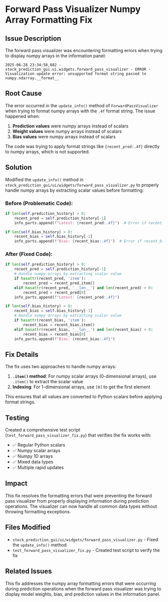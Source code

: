# Forward Pass Visualizer Numpy Array Formatting Fix

## Issue Description

The forward pass visualizer was encountering formatting errors when trying to display numpy arrays in the information panel:

```
2025-06-28 23:34:58,682 - stock_prediction_gui.ui.widgets.forward_pass_visualizer - ERROR - Visualization update error: unsupported format string passed to numpy.ndarray.__format__
```

## Root Cause

The error occurred in the `update_info()` method of `ForwardPassVisualizer` when trying to format numpy arrays with the `.4f` format string. The issue happened when:

1. **Prediction values** were numpy arrays instead of scalars
2. **Weight values** were numpy arrays instead of scalars  
3. **Bias values** were numpy arrays instead of scalars

The code was trying to apply format strings like `{recent_pred:.4f}` directly to numpy arrays, which is not supported.

## Solution

Modified the `update_info()` method in `stock_prediction_gui/ui/widgets/forward_pass_visualizer.py` to properly handle numpy arrays by extracting scalar values before formatting:

### Before (Problematic Code):
```python
if len(self.prediction_history) > 0:
    recent_pred = self.prediction_history[-1]
    info_parts.append(f"Latest: {recent_pred:.4f}")  # Error if recent_pred is numpy array

if len(self.bias_history) > 0:
    recent_bias = self.bias_history[-1]
    info_parts.append(f"Bias: {recent_bias:.4f}")  # Error if recent_bias is numpy array
```

### After (Fixed Code):
```python
if len(self.prediction_history) > 0:
    recent_pred = self.prediction_history[-1]
    # Handle numpy arrays by extracting scalar value
    if hasattr(recent_pred, 'item'):
        recent_pred = recent_pred.item()
    elif hasattr(recent_pred, '__len__') and len(recent_pred) > 0:
        recent_pred = recent_pred[0]
    info_parts.append(f"Latest: {recent_pred:.4f}")

if len(self.bias_history) > 0:
    recent_bias = self.bias_history[-1]
    # Handle numpy arrays by extracting scalar value
    if hasattr(recent_bias, 'item'):
        recent_bias = recent_bias.item()
    elif hasattr(recent_bias, '__len__') and len(recent_bias) > 0:
        recent_bias = recent_bias[0]
    info_parts.append(f"Bias: {recent_bias:.4f}")
```

## Fix Details

The fix uses two approaches to handle numpy arrays:

1. **`.item()` method**: For numpy scalar arrays (0-dimensional arrays), use `.item()` to extract the scalar value
2. **Indexing**: For 1-dimensional arrays, use `[0]` to get the first element

This ensures that all values are converted to Python scalars before applying format strings.

## Testing

Created a comprehensive test script (`test_forward_pass_visualizer_fix.py`) that verifies the fix works with:

- ✅ Regular Python scalars
- ✅ Numpy scalar arrays  
- ✅ Numpy 1D arrays
- ✅ Mixed data types
- ✅ Multiple rapid updates

## Impact

This fix resolves the formatting errors that were preventing the forward pass visualizer from properly displaying information during prediction operations. The visualizer can now handle all common data types without throwing formatting exceptions.

## Files Modified

- `stock_prediction_gui/ui/widgets/forward_pass_visualizer.py` - Fixed the `update_info()` method
- `test_forward_pass_visualizer_fix.py` - Created test script to verify the fix

## Related Issues

This fix addresses the numpy array formatting errors that were occurring during prediction operations when the forward pass visualizer was trying to display model weights, bias, and prediction values in the information panel. 